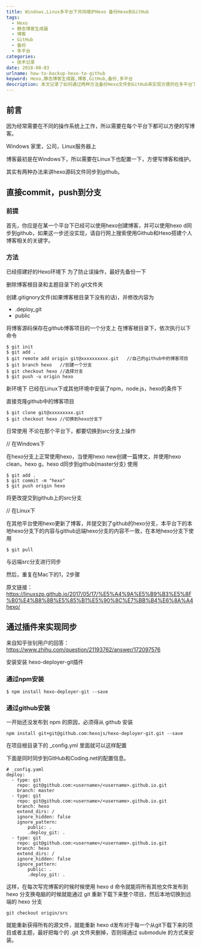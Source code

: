 ```yaml
---
title: Windows,Linux多平台下共同维护Hexo 备份Hexo到GitHub
tags:
  - Hexo
  - 静态博客生成器
  - 博客
  - GitHub
  - 备份
  - 多平台
categories:
  - 技术记录
date: 2018-08-03
urlname: how-to-backup-hexo-to-github
keyword: Hexo,静态博客生成器,博客,GitHub,备份,多平台
description: 本文记录了如何通过两种方法备份Hexo文件到GitHub来实现方便的在多平台下写博客，维护博客。
---
```


## 前言
因为经常需要在不同的操作系统上工作，所以需要在每个平台下都可以方便的写博客。

Windows 家里，公司，Linux服务器上

博客最初是在Windows下，所以需要在Linux下也配置一下，方便写博客和维护。


其实有两种办法来讲hexo源码文件同步到github。

## 直接commit，push到分支
### 前提
首先，你应是在某一个平台下已经可以使用hexo创建博客，并可以使用hexo d同步到github，如果这一步还没实现，请自行网上搜索使用Github和Hexo搭建个人博客相关的关键字。

### 方法
已经搭建好的Hexo环境下
为了防止误操作，最好先备份一下

删除博客根目录和主题目录下的.git文件夹

创建.gitignory文件(如果博客根目录下没有的话)，并修改内容为


- .deploy_git
- public

将博客源码保存在github博客项目的一个分支上
在博客根目录下，依次执行以下命令



```
$ git init
$ git add .
$ git remote add origin git@xxxxxxxxxx.git   //自己的github中的博客项目
$ git branch hexo	//创建一个分支
$ git checkout hexo	//选择分支
$ git push -u origin hexo
```

新环境下
已经在Linux下或其他环境中安装了npm，node.js，hexo的条件下

直接克隆github中的博客项目


```
$ git clone git@xxxxxxxxx.git
$ git checkout hexo	//切换到hexo分支下
```

日常使用
不论在那个平台下，都要切换到src分支上操作

// 在Windows下

在hexo分支上正常使用hexo，当使用hexo new创建一篇博文，并使用hexo clean，hexo g，hexo d同步到github(master分支)
使用


```
$ git add .
$ git commit -m "hexo"
$ git push origin hexo
```

将更改提交到github上的src分支

// 在Linux下

在其他平台使用hexo更新了博客，并提交到了github的hexo分支，本平台下的本地hexo分支下的内容与github远端hexo分支的内容不一致，在本地hexo分支下使用


```
$ git pull
```

与远端src分支进行同步

然后，重复在Mac下的1，2步骤



原文链接：https://linuxszp.github.io/2017/05/17/%E5%A4%9A%E5%B9%B3%E5%8F%B0%E4%B8%8B%E5%85%B1%E5%90%8C%E7%BB%B4%E6%8A%A4hexo/


## 通过插件来实现同步
来自知乎张钊用户的回答：
https://www.zhihu.com/question/21193762/answer/172097576

安装安装 hexo-deployer-git插件
### 通过npm安装


```
$ npm install hexo-deployer-git --save

```
### 通过github安装

一开始还没发布到 npm 的原因，必须得从 github 安装


```
npm install git+git@github.com:hexojs/hexo-deployer-git.git --save
```

在项目根目录下的 _config.yml 里面就可以这样配置

下面是同时同步到GitHub和Coding.net的配置信息。

```
# _config.yaml
deploy:
  - type: git
    repo: git@github.com:<username>/<username>.github.io.git
    branch: master
  - type: git
    repo: git@github.com:<username>/<username>.github.io.git
    branch: hexo
    extend_dirs: /
    ignore_hidden: false
    ignore_pattern:
        public: .
        .deploy_git: .
  - type: git
    repo: git@github.com:<username>/<username>.github.io.git
    branch: hexo
    extend_dirs: /
    ignore_hidden: false
    ignore_pattern:
        public: .
        .deploy_git: .

```

这样，在每次写完博客的时候时候使用 hexo d 命令就能将所有其他文件发布到 hexo 分支换电脑的时候就能通过 git 重新下载下来整个项目，然后本地切换到远端的 hexo 分支
```
git checkout origin/src
```

就能重新获得所有的源文件，就能重新 hexo d发布对于每一个从git下载下来的项目或者主题，最好把每个的 .git 文件夹删掉，否则得通过 submodule 的方式来安装。
